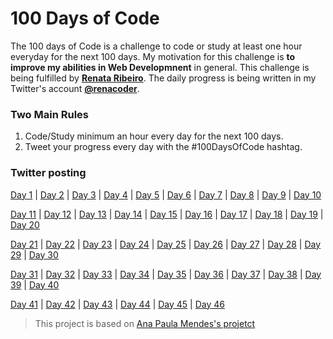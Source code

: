 # 100 Days of Code
The 100 days of Code is a challenge to code or study at least one hour everyday for the next 100 days.
My motivation for this challenge is **to improve my abilities in Web Developmnent** in general.
This challenge is being fulfilled by **[Renata Ribeiro](https://github.com/renaderibeiro)**.
The daily progress is being written in my Twitter's account **[@renacoder](https://twitter.com/renacoder)**.

### Two Main Rules
1. Code/Study minimum an hour every day for the next 100 days.
2. Tweet your progress every day with the #100DaysOfCode hashtag.

### Twitter posting
[Day 1](https://twitter.com/renacoder/status/1280669416875872256) | [Day 2](https://twitter.com/renacoder/status/1280959546836627458) | [Day 3](https://twitter.com/renacoder/status/1281390623082381317) | [Day 4](https://twitter.com/renacoder/status/1281758103822897153) | [Day 5](https://twitter.com/renacoder/status/1282122230902730752) | [Day 6](https://twitter.com/renacoder/status/1282473370441994241) | [Day 7](https://twitter.com/renacoder/status/1282831070954762245) | [Day 8](https://twitter.com/renacoder/status/1283198305992953856) | [Day 9](https://twitter.com/renacoder/status/1283571880927145994) | [Day 10](https://twitter.com/renacoder/status/1283924205688553477)

[Day 11](https://twitter.com/renacoder/status/1284303574768517120) | [Day 12](https://twitter.com/renacoder/status/1284666946072580097) | [Day 13](https://twitter.com/renacoder/status/1285019673399119873) | [Day 14](https://twitter.com/renacoder/status/1285397513676238848) | [Day 15](https://twitter.com/renacoder/status/1285761225700323330) | [Day 16](https://twitter.com/renacoder/status/1286108489266401285) | [Day 17](https://twitter.com/renacoder/status/1286473633389596673) | [Day 18](https://twitter.com/renacoder/status/1286821532589797376) | [Day 19](https://twitter.com/renacoder/status/1287182747669274625) | [Day 20](https://twitter.com/renacoder/status/1287532444867088387)

[Day 21](https://twitter.com/renacoder/status/1287895708356481024) | [Day 22](https://twitter.com/renacoder/status/1288283226818187270?s=21) | [Day 23](https://twitter.com/renacoder/status/1288611863916314630) | [Day 24](https://twitter.com/renacoder/status/1288939700603019264) | [Day 25](https://twitter.com/renacoder/status/1289351969761456128) | [Day 26](https://twitter.com/renacoder/status/1289733687857176576) | [Day 27](https://twitter.com/renacoder/status/1290110798874857474) | [Day 28](https://twitter.com/renacoder/status/1290351578285772800) | [Day 29](https://twitter.com/renacoder/status/1290811362747318272) | [Day 30](https://twitter.com/renacoder/status/1291162427623604224)

[Day 31](https://twitter.com/renacoder/status/1291565739959255040) | [Day 32](https://twitter.com/renacoder/status/1291921337959710720?s=21) | [Day 33](https://twitter.com/renacoder/status/1292287213158510592) | [Day 34](https://twitter.com/renacoder/status/1292652116499140609) | [Day 35](https://twitter.com/renacoder/status/1293017556429803522) | [Day 36](https://twitter.com/renacoder/status/1293360548290220039) | [Day 37](https://twitter.com/renacoder/status/1293741867150917634) | [Day 38](https://twitter.com/renacoder/status/1294098123908886528) | [Day 39](https://twitter.com/renacoder/status/1294464199008165889) | [Day 40](https://twitter.com/renacoder/status/1294825559298580480)

[Day 41](https://twitter.com/renacoder/status/1295190139984121857) | [Day 42](https://twitter.com/renacoder/status/1295549796476952584) | [Day 43](https://twitter.com/renacoder/status/1295917554779783169) | [Day 44](https://twitter.com/renacoder/status/1296273246229323776) | [Day 45](https://twitter.com/renacoder/status/1296638197426946049) | [Day 46](https://twitter.com/renacoder/status/1297002679722553345)


> This project is based on [Ana Paula Mendes's projetct](https://github.com/anapaulamendes/100-days-of-code-js)





